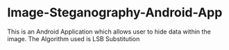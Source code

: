 # Image-Steganography-Android-App
This is an Android Application which allows user to hide data within the image. The Algorithm used is LSB Substitution
